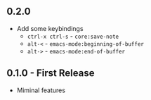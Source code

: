 ## 0.2.0
* Add some keybindings
  * `ctrl-x ctrl-s` - `core:save-note`
  * `alt-<` - `emacs-mode:beginning-of-buffer`
  * `alt->` - `emacs-mode:end-of-buffer`

## 0.1.0 - First Release
* Miminal features
